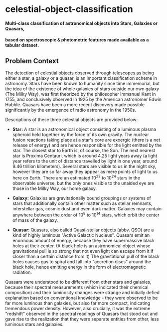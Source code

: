 # celestial-object-classification
#### Multi-class classification of astronomical objects into **Stars, Galaxies or Quasars**,
#### based on spectroscopic & photometric features made available as a tabular dataset.
## **Problem Context**

The detection of celestial objects observed through telescopes as being either a star, a galaxy or a quasar, is an important classification scheme in astronomy. Stars have been known to humanity since time immemorial, but the idea of the existence of whole galaxies of stars outside our own galaxy (The Milky Way), was first theorized by the philosopher Immanuel Kant in 1755, and conclusively observed in 1925 by the American astronomer Edwin Hubble. Quasars have been a more recent discovery made possible significantly by the emergence of radio astronomy in the 1950s.

Descriptions of these three celestial objects are provided below:
- **Star:** A star is an astronomical object consisting of a luminous plasma spheroid held together by the force of its own gravity. The nuclear fusion reactions taking place at a star's core are exoergic (there is a net release of energy) and are hence responsible for the light emitted by the star. The closest star to Earth is, of course, the Sun. The next nearest star is Proxima Centauri, which is around 4.25 light years away (a light year refers to the unit of distance travelled by light in one year, around 9.46 trillion kilometers). Several stars are visible to us in the night sky, however they are so far away they appear as mere points of light to us here on Earth. There are an estimated 10<sup>22</sup> to 10<sup>24</sup> stars in the observable universe, but the only ones visible to the unaided eye are those in the Milky Way, our home galaxy.

- **Galaxy:** Galaxies are gravitationally bound groupings or systems of stars that additionally contain other matter such as stellar remnants, interstellar gas, cosmic dust and even dark matter. Galaxies may contain anywhere between the order of 10<sup>8</sup> to 10<sup>14</sup> stars, which orbit the center of mass of the galaxy.

- **Quasar:** Quasars, also called Quasi-stellar objects (abbv. QSO) are a kind of highly luminous "Active Galactic Nucleus". Quasars emit an enormous amount of energy, because they have supermassive black holes at their center. (A black hole is an astronomical object whose gravitational pull is so strong that not even light can escape from it if closer than a certain distance from it) The gravitational pull of the black holes causes gas to spiral and fall into "accretion discs" around the black hole, hence emitting energy in the form of electromagnetic radiation.

Quasars were understood to be different from other stars and galaxies, because their spectral measurements (which indicated their chemical composition) and their luminosity changes were strange and initially defied explanation based on conventional knowledge - they were observed to be far more luminous than galaxies, but also far more compact, indicating tremendous power density. However, also crucially, it was the extreme "redshift" observed in the spectral readings of Quasars that stood out and gave rise to the realization that they were separate entities from other, less luminous stars and galaxies.
